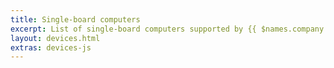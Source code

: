 ```yaml
---
title: Single-board computers
excerpt: List of single-board computers supported by {{ $names.company.lower }}
layout: devices.html
extras: devices-js
---
```

